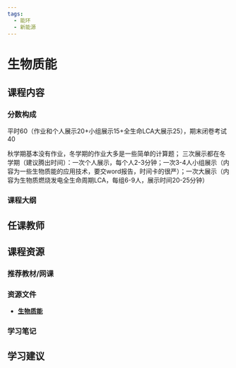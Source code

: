 ```yaml
---
tags:
  - 能环
  - 新能源
---
```


# 生物质能

## 课程内容

### 分数构成

平时60（作业和个人展示20+小组展示15+全生命LCA大展示25），期末闭卷考试40

秋学期基本没有作业，冬学期的作业大多是一些简单的计算题；
三次展示都在冬学期（建议腾出时间）：一次个人展示，每个人2-3分钟；一次3-4人小组展示（内容为一些生物质能的应用技术，要交word报告，时间卡的很严）；一次大展示（内容为生物质燃烧发电全生命周期LCA，每组6-9人，展示时间20-25分钟）

### 课程大纲


## 任课教师


## 课程资源

### 推荐教材/网课

### 资源文件

- [**生物质能**](https://pan.baidu.com/s/1BvYuHDDGTVA2uy4pNrMugA?pwd=ztg3) 

### 学习笔记

## 学习建议










